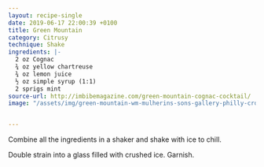 ```yaml
---
layout: recipe-single
date: 2019-06-17 22:00:39 +0100
title: Green Mountain
category: Citrusy
technique: Shake
ingredients: |-
  2 oz Cognac
  ¾ oz yellow chartreuse
  ¾ oz lemon juice
  ½ oz simple syrup (1:1)
  2 sprigs mint
source-url: http://imbibemagazine.com/green-mountain-cognac-cocktail/
image: "/assets/img/green-mountain-wm-mulherins-sons-gallery-philly-crdt-daniel-olsovsky.jpg"


---
```

Combine all the ingredients in a shaker and shake with ice to chill.

Double strain into a glass filled with crushed ice. Garnish.